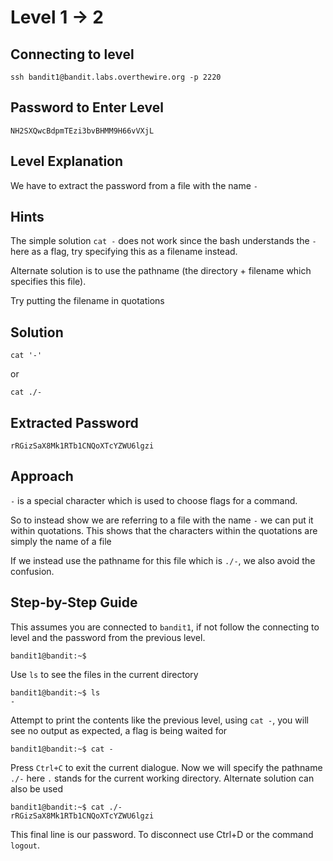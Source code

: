 # Level 1 → 2
## Connecting to level
~~~
ssh bandit1@bandit.labs.overthewire.org -p 2220
~~~

## Password to Enter Level
~~~
NH2SXQwcBdpmTEzi3bvBHMM9H66vVXjL
~~~

## Level Explanation
We have to extract the password from a file with the name `-`

## Hints
The simple solution `cat -` does not work since the bash understands the `-` here as a flag, try specifying this as a filename instead.

Alternate solution is to use the pathname (the directory + filename which specifies this file).

Try putting the filename in quotations

## Solution
~~~
cat '-'
~~~
or
~~~
cat ./-
~~~

## Extracted Password
~~~
rRGizSaX8Mk1RTb1CNQoXTcYZWU6lgzi
~~~

## Approach  
`-` is a special character which is used to choose flags for a command.  

So to instead show we are referring to a file with the name `-` we can put it within quotations. This shows that the characters within the quotations are simply the name of a file

If we instead use the pathname for this file which is `./-`, we also avoid the confusion.

## Step-by-Step Guide
This assumes you are connected to `bandit1`, if not follow the connecting to level and the password from the previous level.  

~~~
bandit1@bandit:~$
~~~

Use `ls` to see the files in the current directory

~~~
bandit1@bandit:~$ ls
-
~~~

Attempt to print the contents like the previous level, using `cat -`, you will see no output as expected, a flag is being waited for

~~~
bandit1@bandit:~$ cat -

~~~

Press `Ctrl+C` to exit the current dialogue. Now we will specify the pathname `./-` here `.` stands for the current working directory. Alternate solution can also be used

~~~
bandit1@bandit:~$ cat ./-
rRGizSaX8Mk1RTb1CNQoXTcYZWU6lgzi
~~~
This final line is our password. To disconnect use Ctrl+D or the command `logout`.
